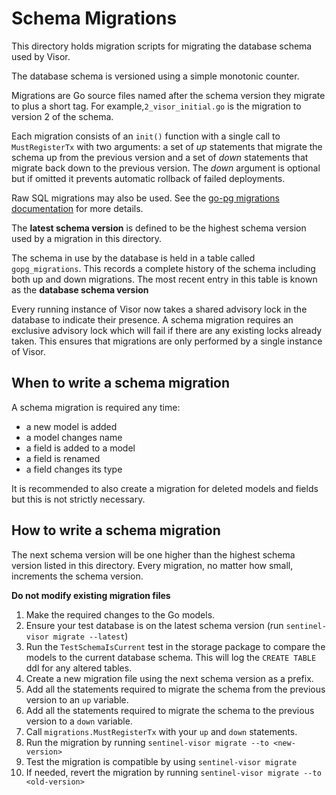 # Schema Migrations

This directory holds migration scripts for migrating the database schema used by Visor.

The database schema is versioned using a simple monotonic counter.

Migrations are Go source files named after the schema version they migrate to plus a short tag. 
For example,`2_visor_initial.go` is the migration to version 2 of the schema. 

Each migration consists of an `init()` function with a single call to `MustRegisterTx` with two arguments: a set of *up* statements that migrate the schema up from the previous version and a set of *down* statements that migrate back down to the previous version. The *down* argument is optional but if omitted it prevents automatic rollback of failed deployments.

Raw SQL migrations may also be used. See the [go-pg migrations documentation](https://github.com/go-pg/migrations#sql-migrations) for more details.

The **latest schema version** is defined to be the highest schema version used by a migration in this directory. 

The schema in use by the database is held in a table called `gopg_migrations`. This records a complete history of the schema including both up and down migrations. The most recent entry in this table is known as the **database schema version**

Every running instance of Visor now takes a shared advisory lock in the database to indicate their presence. A schema migration requires an exclusive advisory lock which will fail if there are any existing locks already taken. This ensures that migrations are only performed by a single instance of Visor.

## When to write a schema migration

A schema migration is required any time:

 - a new model is added
 - a model changes name
 - a field is added to a model
 - a field is renamed
 - a field changes its type

It is recommended to also create a migration for deleted models and fields but this is not strictly necessary.

## How to write a schema migration

The next schema version will be one higher than the highest schema version listed in this directory. Every migration, no matter how small, increments the schema version.

**Do not modify existing migration files**

1. Make the required changes to the Go models. 
2. Ensure your test database is on the latest schema version (run `sentinel-visor migrate --latest`)
3. Run the `TestSchemaIsCurrent` test in the storage package to compare the models to the current database schema. This will log the `CREATE TABLE` ddl for any altered tables.
4. Create a new migration file using the next schema version as a prefix.
5. Add all the statements required to migrate the schema from the previous version to an `up` variable.
6. Add all the statements required to migrate the schema to the previous version to a `down` variable.
7. Call `migrations.MustRegisterTx` with your `up` and `down` statements.
8. Run the migration by running `sentinel-visor migrate --to <new-version>`
9. Test the migration is compatible by using `sentinel-visor migrate`
10. If needed, revert the migration by running `sentinel-visor migrate --to <old-version>`


